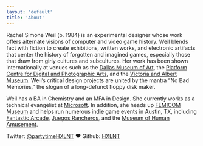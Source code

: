 ```yaml
---
layout: 'default'
title: 'About'
---
```


Rachel Simone Weil (b. 1984) is an experimental designer whose work offers alternate visions of computer and video game history. Weil blends fact with fiction to create exhibitions, written works, and electronic artifacts that center the history of forgotten and imagined games, especially those that draw from girly cultures and subcultures. Her work has been shown internationally at venues such as the <a href="http://www.dma.org/" target="new">Dallas Museum of Art</a>, the <a href="http://platformgallery.org" target="new">Platform Centre for Digital and Photographic Arts</a>, and the <a href="http://www.vam.ac.uk" target="new">Victoria and Albert Museum</a>. Weil’s critical design projects are united by the mantra “No Bad Memories,” the slogan of a long-defunct floppy disk maker.

Weil has a BA in Chemistry and an MFA in Design. She currently works as a technical evangelist at <a href="http://www.microsoft.com" target="new">Microsoft</a>. In addition, she heads up <a href="http://www.femicom.org/" target="new">FEMICOM Museum</a> and helps run numerous indie game events in Austin, TX, including <a href="http://www.fantasticarcade.com/" target="new">Fantastic Arcade</a>, <a href="http://www.juegosrancheros.com/" target="new">Juegos Rancheros</a>, and the <a href="http://juegosrancheros.com/the-museum-of-human-amusement/" target="new">Museum of Human Amusement</a>.

Twitter: <a href="http://www.twitter.com/partytimehxlnt">@partytimeHXLNT</a> &hearts; Github: <a href="http://www.github.com/hxlnt">HXLNT</a></p>